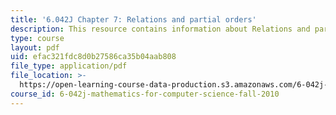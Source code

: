 ```yaml
---
title: '6.042J Chapter 7: Relations and partial orders'
description: This resource contains information about Relations and partial orders.
type: course
layout: pdf
uid: efac321fdc8d0b27586ca35b04aab808
file_type: application/pdf
file_location: >-
  https://open-learning-course-data-production.s3.amazonaws.com/6-042j-mathematics-for-computer-science-fall-2010/efac321fdc8d0b27586ca35b04aab808_MIT6_042JF10_chap07.pdf
course_id: 6-042j-mathematics-for-computer-science-fall-2010
---
```

